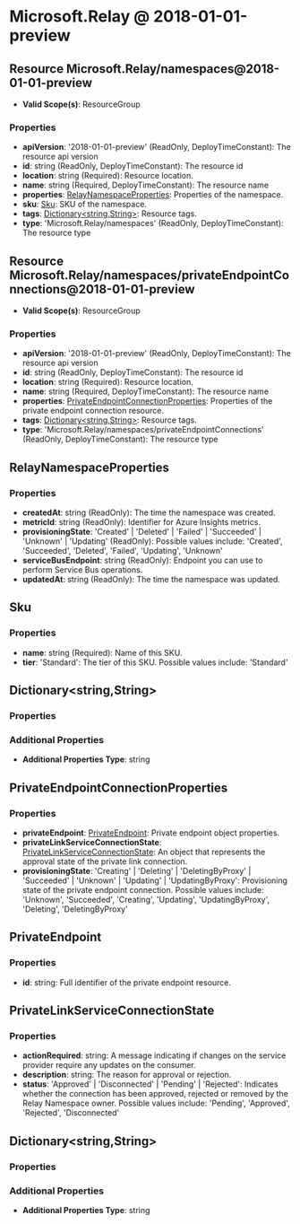 # Microsoft.Relay @ 2018-01-01-preview

## Resource Microsoft.Relay/namespaces@2018-01-01-preview
* **Valid Scope(s)**: ResourceGroup
### Properties
* **apiVersion**: '2018-01-01-preview' (ReadOnly, DeployTimeConstant): The resource api version
* **id**: string (ReadOnly, DeployTimeConstant): The resource id
* **location**: string (Required): Resource location.
* **name**: string (Required, DeployTimeConstant): The resource name
* **properties**: [RelayNamespaceProperties](#relaynamespaceproperties): Properties of the namespace.
* **sku**: [Sku](#sku): SKU of the namespace.
* **tags**: [Dictionary<string,String>](#dictionarystringstring): Resource tags.
* **type**: 'Microsoft.Relay/namespaces' (ReadOnly, DeployTimeConstant): The resource type

## Resource Microsoft.Relay/namespaces/privateEndpointConnections@2018-01-01-preview
* **Valid Scope(s)**: ResourceGroup
### Properties
* **apiVersion**: '2018-01-01-preview' (ReadOnly, DeployTimeConstant): The resource api version
* **id**: string (ReadOnly, DeployTimeConstant): The resource id
* **location**: string (Required): Resource location.
* **name**: string (Required, DeployTimeConstant): The resource name
* **properties**: [PrivateEndpointConnectionProperties](#privateendpointconnectionproperties): Properties of the private endpoint connection resource.
* **tags**: [Dictionary<string,String>](#dictionarystringstring): Resource tags.
* **type**: 'Microsoft.Relay/namespaces/privateEndpointConnections' (ReadOnly, DeployTimeConstant): The resource type

## RelayNamespaceProperties
### Properties
* **createdAt**: string (ReadOnly): The time the namespace was created.
* **metricId**: string (ReadOnly): Identifier for Azure Insights metrics.
* **provisioningState**: 'Created' | 'Deleted' | 'Failed' | 'Succeeded' | 'Unknown' | 'Updating' (ReadOnly): Possible values include: 'Created', 'Succeeded', 'Deleted', 'Failed', 'Updating', 'Unknown'
* **serviceBusEndpoint**: string (ReadOnly): Endpoint you can use to perform Service Bus operations.
* **updatedAt**: string (ReadOnly): The time the namespace was updated.

## Sku
### Properties
* **name**: string (Required): Name of this SKU.
* **tier**: 'Standard': The tier of this SKU. Possible values include: 'Standard'

## Dictionary<string,String>
### Properties
### Additional Properties
* **Additional Properties Type**: string

## PrivateEndpointConnectionProperties
### Properties
* **privateEndpoint**: [PrivateEndpoint](#privateendpoint): Private endpoint object properties.
* **privateLinkServiceConnectionState**: [PrivateLinkServiceConnectionState](#privatelinkserviceconnectionstate): An object that represents the approval state of the private link connection.
* **provisioningState**: 'Creating' | 'Deleting' | 'DeletingByProxy' | 'Succeeded' | 'Unknown' | 'Updating' | 'UpdatingByProxy': Provisioning state of the private endpoint connection. Possible values include: 'Unknown', 'Succeeded', 'Creating', 'Updating', 'UpdatingByProxy', 'Deleting', 'DeletingByProxy'

## PrivateEndpoint
### Properties
* **id**: string: Full identifier of the private endpoint resource.

## PrivateLinkServiceConnectionState
### Properties
* **actionRequired**: string: A message indicating if changes on the service provider require any updates on the consumer.
* **description**: string: The reason for approval or rejection.
* **status**: 'Approved' | 'Disconnected' | 'Pending' | 'Rejected': Indicates whether the connection has been approved, rejected or removed by the Relay Namespace owner. Possible values include: 'Pending', 'Approved', 'Rejected', 'Disconnected'

## Dictionary<string,String>
### Properties
### Additional Properties
* **Additional Properties Type**: string

